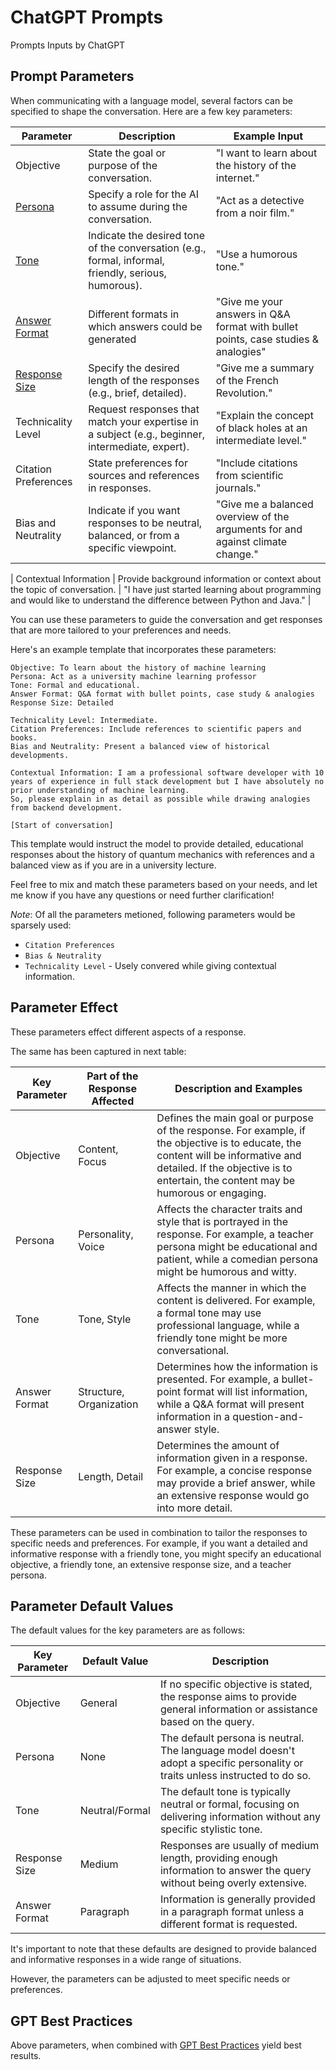 # ChatGPT Prompts
Prompts Inputs by ChatGPT

## Prompt Parameters

When communicating with a language model, several factors can be specified to shape the conversation. Here are a few key parameters:

| Parameter            | Description                                                                                           | Example Input                                                                                                  |
|----------------------|-------------------------------------------------------------------------------------------------------|----------------------------------------------------------------------------------------------------------------|
| Objective            | State the goal or purpose of the conversation.                                                        | "I want to learn about the history of the internet."                                                           |
| [Persona](./docs/persona.md)              | Specify a role for the AI to assume during the conversation.                                          | "Act as a detective from a noir film."                                                                        |
| [Tone](./docs/tone.md)                 | Indicate the desired tone of the conversation (e.g., formal, informal, friendly, serious, humorous). | "Use a humorous tone."                                                                                        |
| [Answer Format](./docs/answer-format.md)        | Different formats in which answers could be generated                                                 | "Give me your answers in Q&A format with bullet points, case studies & analogies"                                |
| [Response Size](./docs/response-size.md)        | Specify the desired length of the responses (e.g., brief, detailed).                                  | "Give me a summary of the French Revolution."                                                           |
| Technicality Level   | Request responses that match your expertise in a subject (e.g., beginner, intermediate, expert).    | "Explain the concept of black holes at an intermediate level."                                                |
| Citation Preferences | State preferences for sources and references in responses.                                            | "Include citations from scientific journals."                                                                 |
| Bias and Neutrality  | Indicate if you want responses to be neutral, balanced, or from a specific viewpoint.                | "Give me a balanced overview of the arguments for and against climate change."                                |

| Contextual Information | Provide background information or context about the topic of conversation.                          | "I have just started learning about programming and would like to understand the difference between Python and Java." |

You can use these parameters to guide the conversation and get responses that are more tailored to your preferences and needs.

Here's an example template that incorporates these parameters:

```
Objective: To learn about the history of machine learning
Persona: Act as a university machine learning professor
Tone: Formal and educational.
Answer Format: Q&A format with bullet points, case study & analogies
Response Size: Detailed

Technicality Level: Intermediate.
Citation Preferences: Include references to scientific papers and books.
Bias and Neutrality: Present a balanced view of historical developments.

Contextual Information: I am a professional software developer with 10 years of experience in full stack development but I have absolutely no prior understanding of machine learning.
So, please explain in as detail as possible while drawing analogies from backend development. 

[Start of conversation]
```

This template would instruct the model to provide detailed, educational responses about the history of quantum mechanics with references and a balanced view as if you are in a university lecture.

Feel free to mix and match these parameters based on your needs, and let me know if you have any questions or need further clarification!

*Note*: Of all the parameters metioned, following parameters would be sparsely used:
- `Citation Preferences`
- `Bias & Neutrality`
- `Technicality Level` - Usely convered while giving contextual information.

## Parameter Effect

These parameters effect different aspects of a response.

The same has been captured in next table:

| Key Parameter  | Part of the Response Affected   | Description and Examples                                                                                                             |
|----------------|--------------------------------|-------------------------------------------------------------------------------------------------------------------------------------|
| Objective      | Content, Focus                 | Defines the main goal or purpose of the response. For example, if the objective is to educate, the content will be informative and detailed. If the objective is to entertain, the content may be humorous or engaging.        |
| Persona        | Personality, Voice             | Affects the character traits and style that is portrayed in the response. For example, a teacher persona might be educational and patient, while a comedian persona might be humorous and witty.|
| Tone           | Tone, Style                    | Affects the manner in which the content is delivered. For example, a formal tone may use professional language, while a friendly tone might be more conversational.                           |
| Answer Format  | Structure, Organization        | Determines how the information is presented. For example, a bullet-point format will list information, while a Q&A format will present information in a question-and-answer style.         |
| Response Size  | Length, Detail                 | Determines the amount of information given in a response. For example, a concise response may provide a brief answer, while an extensive response would go into more detail.                 |


These parameters can be used in combination to tailor the responses to specific needs and preferences. For example, if you want a detailed and informative response with a friendly tone, you might specify an educational objective, a friendly tone, an extensive response size, and a teacher persona.

## Parameter Default Values

The default values for the key parameters are as follows:

| Key Parameter  | Default Value   | Description                                                                                                             |
|----------------|-----------------|-------------------------------------------------------------------------------------------------------------------------|
| Objective      | General         | If no specific objective is stated, the response aims to provide general information or assistance based on the query. |
| Persona        | None            | The default persona is neutral. The language model doesn't adopt a specific personality or traits unless instructed to do so.|
| Tone           | Neutral/Formal  | The default tone is typically neutral or formal, focusing on delivering information without any specific stylistic tone.|
| Response Size  | Medium          | Responses are usually of medium length, providing enough information to answer the query without being overly extensive.|
| Answer Format  | Paragraph       | Information is generally provided in a paragraph format unless a different format is requested.                        |

It's important to note that these defaults are designed to provide balanced and informative responses in a wide range of situations. 

However, the parameters can be adjusted to meet specific needs or preferences.

## GPT Best Practices

Above parameters, when combined with [GPT Best Practices](https://platform.openai.com/docs/guides/gpt-best-practices) yield best results.